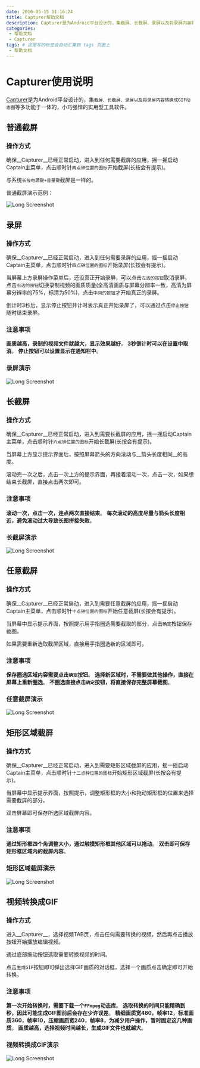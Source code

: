 ```yaml
---
date: 2016-05-15 11:16:24
title: Capturer帮助文档
description: Capturer是为Android平台设计的，集截屏、长截屏、录屏以及将录屏内容转换成GIF动态图等多功能于一体的，小巧强悍的实用型工具软件。
categories:
 - 帮助文档
 - Capturer
tags: # 这里写的标签会自动汇集到 tags 页面上
 - 帮助文档
---
```


# Capturer使用说明

[Capturer](http://fir.im/capturer)是为Android平台设计的，集`截屏、长截屏、录屏以及将录屏内容转换成GIF动态图`等多功能于一体的，小巧强悍的实用型工具软件。


## 普通截屏

### 操作方式
  确保__Capturer__已经正常启动，进入到任何需要截屏的应用，摇一摇启动Captain主菜单，点击顺时针`两点钟位置的图标`开始截屏(长按会有提示)。

  与系统`长按电源键+音量键`截屏是一样的。

  普通截屏演示范例：

![Long Screenshot](https://raw.githubusercontent.com/way1989/Captain/master/help/normal_screenshot.gif)



##  录屏

### 操作方式
  确保__Capturer__已经正常启动，进入到任何需要录屏的应用，摇一摇启动Captain主菜单，点击顺时针`四点钟位置的图标`开始录屏(长按会有提示)。

  当屏幕上方录屏操作菜单后，还没真正开始录屏，可以点击`左边的按钮`取消录屏，点击`右边的按钮`切换录制视频的画质质量(全高清画质与屏幕分辨率一致，高清为屏幕分辨率的75%，标清为50%)，点击`中间的按钮`才开始真正的录屏。

  倒计时3秒后，显示停止按钮并计时表示真正开始录屏了，可以通过点击`停止按钮`随时结束录屏。

### 注意事项
   __画质越高，录制的视频文件就越大，显示效果越好__。
   __3秒倒计时可以在设置中取消__。
   __停止按钮可以设置显示在通知栏中__。

### 录屏演示

![Long Screenshot](https://raw.githubusercontent.com/way1989/Captain/master/help/screen_record.gif)


## 长截屏

### 操作方式
  确保__Capturer__已经正常启动，进入到需要长截屏的应用，摇一摇启动Captain主菜单，点击顺时针`六点钟位置的图标`开始长截屏(长按会有提示)。

  当屏幕上方显示提示界面后，按照屏幕箭头的方向滚动与__箭头长度相同__的高度。

  滚动完一次之后，点击一次上方的提示界面，再接着滚动一次，点击一次，如果想结束长截屏，直接点击两次即可。

### 注意事项
   __滚动一次，点击一次，连点两次直接结束__。
   __每次滚动的高度尽量与箭头长度相近，避免滚动过大导致长图拼接失败__。

### 长截屏演示

![Long Screenshot](https://raw.githubusercontent.com/way1989/Captain/master/help/long_screenshot.gif)


## 任意截屏

###  操作方式
  确保__Capturer__已经正常启动，进入到需要任意截屏的应用，摇一摇启动Captain主菜单，点击顺时针`十点钟位置的图标`开始任意截屏(长按会有提示)。

  当屏幕中显示提示界面，按照提示用手指圈选需要截取的部分，点击`确定`按钮保存截图。

  如果需要重新选取截屏区域，直接用手指圈选新的区域即可。

###  注意事项
   __保存圈选区域内容需要点击`确定`按钮__。
   __选择新区域时，不需要做其他操作，直接在屏幕上重新圈选__。
   __不圈选直接点击`确定`按钮，将直接保存完整屏幕截图__。


### 任意截屏演示

![Long Screenshot](https://raw.githubusercontent.com/way1989/Captain/master/help/free_screenshot.gif)


## 矩形区域截屏

### 操作方式
  确保__Capturer__已经正常启动，进入到需要矩形区域截屏的应用，摇一摇启动Captain主菜单，点击顺时针`十二点种位置的图标`开始矩形区域截屏(长按会有提示)。

  当屏幕中显示提示界面，按照提示，调整矩形框的大小和拖动矩形框的位置来选择需要截屏的部分。

  双击屏幕即可保存所选区域截屏内容。

### 注意事项
   __通过矩形框四个角调整大小，通过触摸矩形框其他区域可以拖动__。
   __双击即可保存矩形框区域内的截屏内容__。


### 矩形区域截屏演示

![Long Screenshot](https://raw.githubusercontent.com/way1989/Captain/master/help/rect_screenshot.gif)


## 视频转换成GIF

### 操作方式
  进入__Capturer__，选择视频TAB页，点击任何需要转换的视频，然后再点击播放按钮开始播放编辑视频。

  通过底部拖动按钮选取需要转换视频的时间。

  点击`生成GIF`按钮即可弹出选择GIF画质的对话框，选择一个画质点击确定即可开始转换。

### 注意事项
   __第一次开始转换时，需要下载一个`FFmpeg`动态库__。
   __选取转换的时间只能精确到秒，因此可能生成GIF图前后会存在少许误差__。
   __精细画质宽480，帧率12，标准画质360，帧率10，压缩画质宽240，帧率8，为减少用户操作，暂时固定这几种画质__。
   __画质越高，选择视频时间越长，生成GIF文件也就越大__。

### 视频转换成GIF演示

![Long Screenshot](https://raw.githubusercontent.com/way1989/Captain/master/help/video_to_gif.gif)
